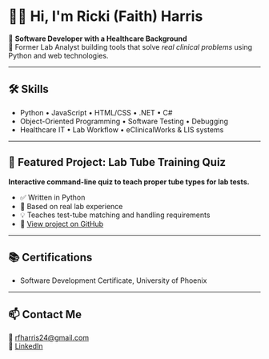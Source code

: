 # 👋🏾 Hi, I'm Ricki (Faith) Harris

🚀 **Software Developer with a Healthcare Background**  
🧪 Former Lab Analyst building tools that solve *real clinical problems* using Python and web technologies.

---

## 🛠️ Skills

- Python • JavaScript • HTML/CSS • .NET • C#
- Object-Oriented Programming • Software Testing • Debugging
- Healthcare IT • Lab Workflow • eClinicalWorks & LIS systems

---

## 🧪 Featured Project: Lab Tube Training Quiz

**Interactive command-line quiz to teach proper tube types for lab tests.**

- ✅ Written in Python
- 🧠 Based on real lab experience
- 💡 Teaches test-tube matching and handling requirements
- 🔗 [View project on GitHub](https://github.com/Rfaithharris/tube-quiz)

---

## 📚 Certifications

- Software Development Certificate, University of Phoenix

---

## 📫 Contact Me

📧 rfharris24@gmail.com  
🔗 [LinkedIn](https://linkedin.com/in/rickiharris)  
